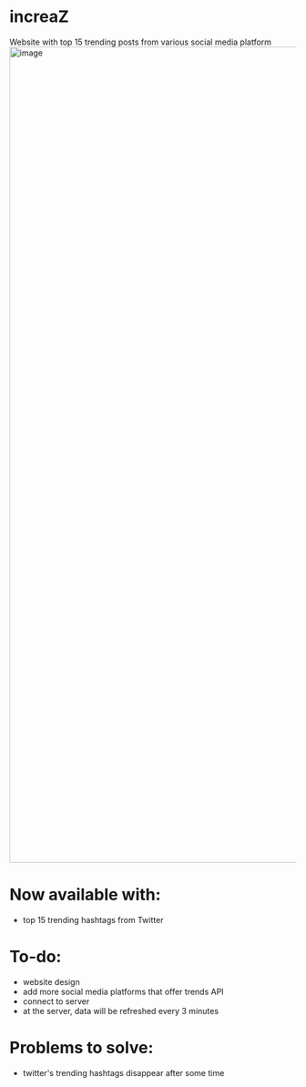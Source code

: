 # increaZ
Website with top 15 trending posts from various social media platform
<img width="1434" alt="image" src="https://user-images.githubusercontent.com/67476090/127077189-8d88e91a-8584-4cc0-8c7a-fdbd5d216ea4.png">


# Now available with:
- top 15 trending hashtags from Twitter

# To-do:
- website design
- add more social media platforms that offer trends API
- connect to server
- at the server, data will be refreshed every 3 minutes

# Problems to solve:
- twitter's trending hashtags disappear after some time
